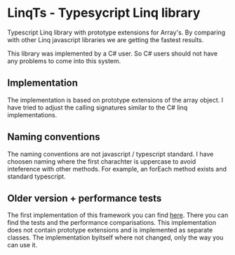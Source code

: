 # LinqTs - Typesycript Linq library

Typescript Linq library with prototype extensions for Array's. By comparing with other Linq javascript libraries we are getting the fastest results.

This library was implemented by a C# user. So C# users should not have any problems to come into this system.

## Implementation
The implementation is based on prototype extensions of the array object. I have tried to adjust the calling signatures similar to the C# linq implementations.

## Naming conventions
The naming conventions are not javascript / typescript standard. I have choosen naming where the first charachter is uppercase to avoid inteference with other methods. For example, an forEach method exists and standard typescript. 

## Older version + performance tests
The first implementation of this framework you can find [here](http://tslinq.codeplex.com/). There you can find the tests and the performance comparisations. This implementation does not contain prototype extensions and is implemented as separate classes. The implementation byitself where not changed, only the way you can use it.
